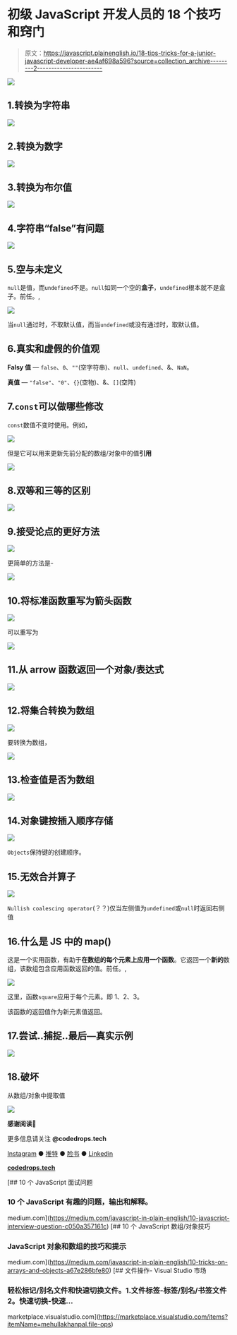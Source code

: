 # 初级 JavaScript 开发人员的 18 个技巧和窍门

> 原文：<https://javascript.plainenglish.io/18-tips-tricks-for-a-junior-javascript-developer-ae4af698a596?source=collection_archive---------2----------------------->

![](img/771fdb5c2dc200a0580f8d3a07aeba43.png)

## 1.转换为字符串

![](img/74a23be25787c098a1991eb765977206.png)

## 2.转换为数字

![](img/26fbffeb1e697a61504cf4a11011b2ea.png)

## 3.转换为布尔值

![](img/e8bcdc10609cb600994103888cb12c13.png)

## 4.字符串“false”有问题

![](img/e79f0bab8b6651c628cd8b5e9e47fe9a.png)

## 5.空与未定义

`null`是值，而`undefined`不是。`null`如同一个空的**盒子**，`undefined`根本就不是盒子。前任。,

![](img/78e0555ea10073e3d75c766dd4c12f16.png)

当`null`通过时，不取默认值，而当`undefined`或没有通过时，取默认值。

## 6.真实和虚假的价值观

**Falsy 值** — `false`、`0`、`""`(空字符串)、`null`、`undefined`、&、`NaN`。

**真值** — `"false"`、`"0"`、`{}`(空物)、&、`[]`(空阵)

## 7.`const`可以做哪些修改

`const`数值不变时使用。例如，

![](img/a7a93841efde5f9ce41357eae61e04d5.png)

但是它可以用来更新先前分配的数组/对象中的值**引用**

![](img/a7a93841efde5f9ce41357eae61e04d5.png)

## 8.双等和三等的区别

![](img/2e3ec321674b4f1583f7e764a10fde7c.png)

## 9.接受论点的更好方法

![](img/b78a414f0449acacda3737bb85aad760.png)

更简单的方法是-

![](img/0526be1a62cd24cd897edf0eb4f95589.png)

## 10.将标准函数重写为箭头函数

![](img/7866a32dcfdfc27ac33c597436eb58eb.png)

可以重写为

![](img/43f01962c9ecf9a24a0683d3e408ed9b.png)

## 11.从 arrow 函数返回一个对象/表达式

![](img/6e96472ce582f90f462020cf27d9a826.png)

## 12.将集合转换为数组

![](img/14416c00d91b290be38baaff617ce05b.png)

要转换为数组，

![](img/2e22ff1e230a15aecc1c09736832b342.png)

## 13.检查值是否为数组

![](img/cc10f2b79eed726ab55589a4afbcb1d5.png)

## 14.对象键按插入顺序存储

![](img/8015fec2daa97360354e0dc4c555768b.png)

`Objects`保持键的创建顺序。

## 15.无效合并算子

![](img/8f37ced1d15fa53422a835c42c1a878d.png)

`Nullish coalescing operator`(？？)仅当左侧值为`undefined`或`null`时返回右侧值

## 16.什么是 JS 中的 map()

这是一个实用函数，有助于**在数组的每个元素上应用一个函数**。它返回一个**新的**数组，该数组包含应用函数返回的值。前任。,

![](img/97d3ef481321a3bb7672387465a366ff.png)

这里，函数`square`应用于每个元素。即 1、2、3。

该函数的返回值作为新元素值返回。

## 17.尝试..捕捉..最后—真实示例

![](img/c56d3c8a84a03bf12be0fe285b86fc1d.png)

## 18.破坏

从数组/对象中提取值

![](img/82d05269f1774dfe139cdfd29c977914.png)

**感谢阅读**💙

更多信息请关注 **@codedrops.tech**

[Instagram](https://www.instagram.com/codedrops.tech/) ● [推特](https://twitter.com/codedrops_tech) ● [脸书](https://www.facebook.com/codedrops.tech/) ● [Linkedin](https://www.linkedin.com/company/codedrops-tech/)

[**codedrops.tech**](https://www.codedrops.tech/)

[](https://medium.com/javascript-in-plain-english/10-javascript-interview-question-c050a357161c) [## 10 个 JavaScript 面试问题

### 10 个 JavaScript 有趣的问题，输出和解释。

medium.com](https://medium.com/javascript-in-plain-english/10-javascript-interview-question-c050a357161c) [](https://medium.com/javascript-in-plain-english/10-tricks-on-arrays-and-objects-a67e286bfe80) [## 10 个 JavaScript 数组/对象技巧

### JavaScript 对象和数组的技巧和提示

medium.com](https://medium.com/javascript-in-plain-english/10-tricks-on-arrays-and-objects-a67e286bfe80) [](https://marketplace.visualstudio.com/items?itemName=mehullakhanpal.file-ops) [## 文件操作- Visual Studio 市场

### 轻松标记/别名文件和快速切换文件。1.文件标签-标签/别名/书签文件 2。快速切换-快速…

marketplace.visualstudio.com](https://marketplace.visualstudio.com/items?itemName=mehullakhanpal.file-ops)